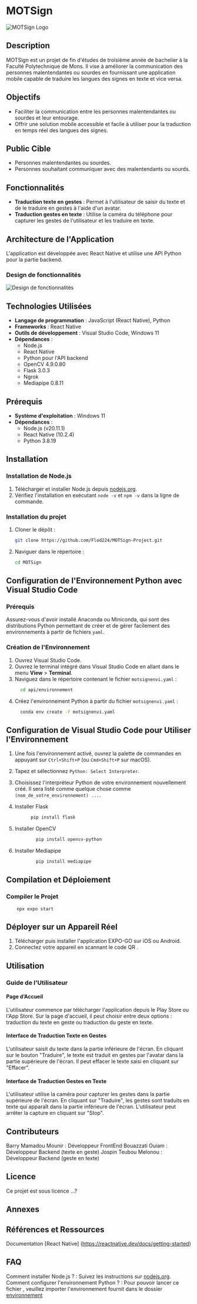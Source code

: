 # MOTSign
![MOTSign Logo](assets\LOGO2.png)

## Description
MOTSign est un projet de fin d'études de troisième année de bachelier à la Faculté Polytechnique de Mons. Il vise à améliorer la communication des personnes malentendantes ou sourdes en fournissant une application mobile capable de traduire les langues des signes en texte et vice versa.

## Objectifs
- Faciliter la communication entre les personnes malentendantes ou sourdes et leur entourage.
- Offrir une solution mobile accessible et facile à utiliser pour la traduction en temps réel des langues des signes.

## Public Cible
- Personnes malentendantes ou sourdes.
- Personnes souhaitant communiquer avec des malentendants ou sourds.

## Fonctionnalités
- **Traduction texte en gestes** : Permet à l'utilisateur de saisir du texte et de le traduire en gestes à l'aide d'un avatar.
- **Traduction gestes en texte** : Utilise la caméra du téléphone pour capturer les gestes de l'utilisateur et les traduire en texte.

## Architecture de l'Application
L'application est développée avec React Native et utilise une API Python pour la partie backend.

### Design de fonctionnalités
![Design de fonctionnalités](assets\architecture.png)

## Technologies Utilisées
- **Langage de programmation** : JavaScript (React Native), Python
- **Frameworks** : React Native
- **Outils de développement** : Visual Studio Code, Windows 11
- **Dépendances** : 
  - Node.js
  - React Native
  - Python pour l'API backend
  - OpenCV 4.9.0.80
  - Flask 3.0.3
  - Ngrok
  - Mediapipe 0.8.11

## Prérequis
- **Système d'exploitation** : Windows 11
- **Dépendances** :
  - Node.js (v20.11.1) 
  - React Native (10.2.4) 
  - Python 3.8.19

## Installation
### Installation de Node.js
1. Télécharger et installer Node.js depuis [nodejs.org](https://nodejs.org/).
2. Vérifiez l'installation en exécutant `node -v` et `npm -v` dans la ligne de commande.

### Installation du projet
1. Cloner le dépôt : 
    ```bash
    git clone https://github.com/Flod224/MOTSign-Project.git

2. Naviguer dans le répertoire :
    ```bash
    cd MOTSign

## Configuration de l'Environnement Python avec Visual Studio Code
### Prérequis
Assurez-vous d'avoir installé Anaconda ou Miniconda, qui sont des distributions Python permettant de créer et de gérer facilement des environnements à partir de fichiers `yaml`.

### Création de l'Environnement
1. Ouvrez Visual Studio Code.
2. Ouvrez le terminal intégré dans Visual Studio Code en allant dans le menu **View** > **Terminal**.
3. Naviguez dans le répertoire contenant le fichier `motsignenvi.yaml` :
    ```bash
      cd api/environnement

4. Créez l'environnement Python à partir du fichier `motsignenvi.yaml` :
    ```bash
      conda env create -f motsignenvi.yaml

## Configuration de Visual Studio Code pour Utiliser l'Environnement

1. Une fois l'environnement activé, ouvrez la palette de commandes en appuyant sur `Ctrl+Shift+P` (ou `Cmd+Shift+P` sur macOS).

2. Tapez et sélectionnez `Python: Select Interpreter`.

3. Choisissez l'interpréteur Python de votre environnement nouvellement créé. Il sera listé comme quelque chose comme `(nom_de_votre_environnement) ...`.

4. Installer Flask
    ```bash
          pip install flask
5.  Installer OpenCV
    ```bash
            pip install opencv-python
6. Installer Mediapipe
    ```bash
            pip install mediapipe 
   
## Compilation et Déploiement
### Compiler le Projet
    
        npx expo start

## Déployer sur un Appareil Réel

1. Télécharger puis installer l'application EXPO-GO sur iOS ou Android.
2.  Connectez votre appareil en scannant le code QR .


## Utilisation
### Guide de l'Utilisateur
#### Page d’Accueil
L'utilisateur commence par télécharger l'application depuis le Play Store ou l'App Store. Sur la page d'accueil, il peut choisir entre deux options : traduction du texte en geste ou traduction du geste en texte.

#### Interface de Traduction Texte en Gestes
L'utilisateur saisit du texte dans la partie inférieure de l'écran.
En cliquant sur le bouton "Traduire", le texte est traduit en gestes par l'avatar dans la partie supérieure de l'écran.
Il peut effacer le texte saisi en cliquant sur "Effacer".

#### Interface de Traduction Gestes en Texte
L'utilisateur utilise la caméra pour capturer les gestes dans la partie supérieure de l'écran.
En cliquant sur "Traduire", les gestes sont traduits en texte qui apparaît dans la partie inférieure de l'écran.
L'utilisateur peut arrêter la capture en cliquant sur "Stop".

## Contributeurs
Barry Mamadou Mounir : Développeur FrontEnd
Bouazzati Ouiam : Développeur Backend (texte en geste)
Jospin Teubou Melonou : Développeur Backend (geste en texte)

## Licence
Ce projet est sous licence ...?


## Annexes
## Références et Ressources
Documentation [React Native] (https://reactnative.dev/docs/getting-started)


## FAQ

Comment installer Node.js ? : Suivez les instructions sur [nodejs.org](https://nodejs.org/).
Comment configurer l'environnement Python ? : Pour pouvoir lancer ce fichier , veuillez importer l'environnement fournit dans le dossier [environnement](api/environnement)
